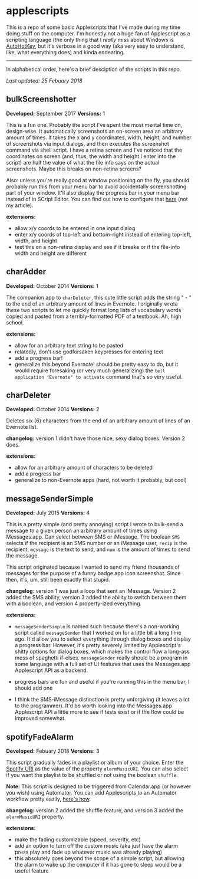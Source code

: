 # applescripts

This is a repo of some basic Applescripts that I've made during my time doing stuff on the computer. I'm honestly not a huge fan of Applescript as a scripting language (the only thing that I *really* miss about Windows is [AutoHotKey](https://autohotkey.com), but it's verbose in a good way (aka very easy to understand, like, what everything does) and kinda endearing. 

---

In alphabetical order, here's a brief desciption of the scripts in this repo. 

*Last updated: 25 Febuary 2018*

## bulkScreenshotter

**Developed:** September 2017
**Versions:** 1

This is a fun one. Probably the script I've spent the most mental time on, design-wise. It automatically screenshots an on-screen area an arbitrary amount of times. It takes the x and y coordinates, width, height, and number of screenshots via input dialogs, and then executes the screenshot command via shell script. I have a retina screen and I've noticed that the coordinates on screen (and, thus, the width and height I enter into the script) are half the value of what the file info says on the actual screenshots. Maybe this breaks on non-retina screens? 

Also: unless you're really good at window positioning on the fly, you should probably run this from your menu bar to avoid accidentally screenshotting part of your window. It'll also display the progress bar in your menu bar instead of in SCript Editor. You can find out how to configure that [here](https://alvinalexander.com/mac-os-x/how-to-show-applescript-menu-item-mac-osx-menu-bar) (not my article).

**extensions:**

* allow x/y coords to be entered in one input dialog
* enter x/y coords of top-left and bottom-right instead of entering top-left, width, and height
* test this on a non-retina display and see if it breaks or if the file-info width and height are different

## charAdder

**Developed:** October 2014
**Versions:** 1

The companion app to `charDeleter`, this cute little script adds the string " - " to the end of an arbitrary amount of lines in Evernote. I originally wrote these two scripts to let me quickly format long lists of vocabulary words copied and pasted from a terribly-formatted PDF of a textbook. Ah, high school.

**extensions:**

* allow for an arbitrary text string to be pasted
* relatedly, don't use godforsaken keypresses for entering text
* add a progress bar!
* generalize this beyond Evernote! should be pretty easy to do, but it would require foresaking (or very much generalizing) the `tell application "Evernote" to activate` command that's so very useful.

## charDeleter

**Developed:** October 2014
**Versions:** 2

Deletes six (6) characters from the end of an arbitrary amount of lines of an Evernote list.

**changelog:** version 1 didn't have those nice, sexy dialog boxes. Version 2 does.

**extensions:**

* allow for an arbitrary amount of characters to be deleted
* add a progress bar
* generalize to non-Evernote apps (hard, not worth it probably, but cool)

## messageSenderSimple

**Developed:** July 2015
**Versions:** 4

This is a pretty simple (and pretty annoying) script I wrote to bulk-send a message to a given person an arbitrary amount of times using Messages.app. Can select between SMS or iMessage. The boolean `SMS` selects if the recipient is an SMS number or an iMessage user, `recip` is the recipient, `message` is the text to send, and `num` is the amount of times to send the message.

This script originated because I wanted to send my friend thousands of messages for the purpose of a funny badge app icon screenshot. Since then, it's, um, still been exactly that stupid.

**changelog**: version 1 was just a loop that sent an iMessage. Version 2 added the SMS ability, version 3 added the ability to switch between them with a boolean, and version 4 property-ized everything.

**extensions:**

* `messageSenderSimple` is named such because there's a non-working script called `messageSender` that I worked on for a little bit a long time ago. It'd allow you to select everything through dialog boxes and display a progress bar. However, it's pretty severely limited by Applescript's shitty options for dialog boxes, which makes the control flow a long-ass mess of spaghetti if-elses. `messageSender` really should be a program in some language with a full set of UI features that uses the Messages.app Applescript API as a backend.

* progress bars are fun and useful if you're running this in the menu bar, I should add one

* I think the SMS-iMessage distinction is pretty unforgiving (it leaves a lot to the programmer). It'd be worth looking into the Messages.app Applescript API a little more to see if tests exist or if the flow could be improved somewhat.

## spotifyFadeAlarm

**Developed:** Febuary 2018
**Versions:** 3

This script gradually fades in a playlist or album of your choice. Enter the [Spotify URI](https://news.spotify.com/us/2008/01/14/linking-to-spotify/) as the value of the property `alarmMusicURI`. You can also select if you want the playlist to be shuffled or not using the boolean `shuffle`.

**Note:** This script is designed to be triggered from Calendar.app (or however you wish) using Automator. You can add Applescripts to an Automator workflow pretty easily, [here's how](https://support.apple.com/guide/automator/add-applescript-scripts-to-a-workflow-aut4bb6b2b4f/mac).

**changelog:** version 2 added the shuffle feature, and version 3 added the `alarmMusicURI` property.

**extensions:**

* make the fading customizable (speed, severity, etc)
* add an option to turn off the custom music (aka just have the alarm press play and fade up whatever music was already playing)
* this absolutely goes beyond the scope of a simple script, but allowing the alarm to wake up the computer if it has gone to sleep would be a useful feature
